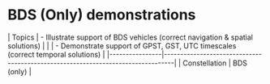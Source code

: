 BDS (Only) demonstrations
=========================


| Topics         | - Illustrate support of BDS vehicles (correct navigation & spatial solutions)   |
|                | - Demonstrate support of GPST, GST, UTC timescales (correct temporal solutions) |
|----------------|---------------------------------------------------------------------------------|
| Constellation  | BDS (only)                                                                      |
